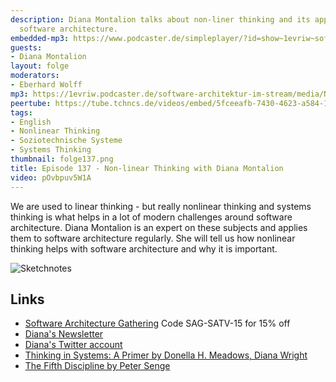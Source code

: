 ```yaml
---
description: Diana Montalion talks about non-liner thinking and its application to
  software architecture.
embedded-mp3: https://www.podcaster.de/simpleplayer/?id=show~1evriw~software-architektur-im-stream~pod-4e6a924bf0a7cde75c32f5285a&v=1665155207
guests:
- Diana Montalion
layout: folge
moderators:
- Eberhard Wolff
mp3: https://1evriw.podcaster.de/software-architektur-im-stream/media/Non-linear_Thinking_with_Diana_Montalion.mp3
peertube: https://tube.tchncs.de/videos/embed/5fceeafb-7430-4623-a584-115bdc10ee32
tags:
- English
- Nonlinear Thinking
- Soziotechnische Systeme
- Systems Thinking
thumbnail: folge137.png
title: Episode 137 - Non-linear Thinking with Diana Montalion
video: pOvbpuv5W1A
---
```


We are used to linear thinking - but really nonlinear thinking and
systems thinking is what helps in a lot of modern challenges around
software architecture. Diana Montalion is an expert on these subjects
and applies them to software architecture regularly. She will tell us
how nonlinear thinking helps with software architecture and why it is
important.

![Sketchnotes](/sketchnotes/folge137.jfif)

## Links

* [Software Architecture
  Gathering](https://conferences.isaqb.org/software-architecture-gathering/)
  Code SAG-SATV-15 for 15% off
* [Diana's
  Newsletter](https://mentrixgroup.com/from-software-to-systems/)
* [Diana's Twitter account](https://twitter.com/dianamontalion)
* [Thinking in Systems: A Primer by Donella H. Meadows, Diana
  Wright](https://www.goodreads.com/book/show/3828902-thinking-in-systems)
* [The Fifth Discipline by Peter Senge](https://en.wikipedia.org/wiki/The_Fifth_Discipline)
